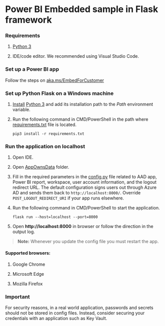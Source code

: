 # Power BI Embedded sample in Flask framework


### Requirements

1. [Python 3](https://www.python.org/downloads/)

2. IDE/code editor. We recommended using Visual Studio Code.


### Set up a Power BI app

Follow the steps on [aka.ms/EmbedForCustomer](https://aka.ms/embedforcustomer)


### Set up Python Flask on a Windows machine

1. [Install](https://docs.python.org/3/using/index.html) [Python 3](https://www.python.org/downloads/) and add its installation path to the *Path* environment variable.

2. Run the following command in CMD/PowerShell in the path where [requirements.txt](./requirements.txt) file is located.<br>

   `pip3 install -r requirements.txt`


### Run the application on localhost

1. Open IDE.

2. Open [AppOwnsData](./AppOwnsData) folder.

3. Fill in the required parameters in the [config.py](./AppOwnsData/config.py) file related to AAD app, Power BI report, workspace, user account information, and the logout redirect URL. The default configuration signs users out through Azure AD and sends them back to `http://localhost:8000/`. Override `POST_LOGOUT_REDIRECT_URI` if your app runs elsewhere.

4. Run the following command in CMD/PowerShell to start the application.<br>

   `flask run --host=localhost --port=8000`


5. Open **http://localhost:8000** in browser or follow the direction in the output log.

> **Note:** Whenever you update the config file you must restart the app.

#### Supported browsers:

1. Google Chrome

2. Microsoft Edge

3. Mozilla Firefox

### Important

For security reasons, in a real world application, passwords and secrets should not be stored in config files. Instead, consider securing your credentials with an application such as Key Vault.
